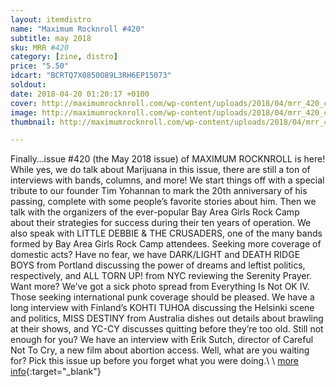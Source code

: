 ```yaml
---
layout: itemdistro
name: "Maximum Rocknroll #420"
subtitle: may 2018
sku: MRR #420
category: [zine, distro]
price: "5.50"
idcart: "BCRTQ7X0850O89L3RH6EP15073"
soldout:
date: 2018-04-20 01:20:17 +0100
cover: http://maximumrocknroll.com/wp-content/uploads/2018/04/mrr_420_cvr-750x955.jpg
image: http://maximumrocknroll.com/wp-content/uploads/2018/04/mrr_420_cvr-750x955.jpg
thumbnail: http://maximumrocknroll.com/wp-content/uploads/2018/04/mrr_420_cvr-750x955.jpg

---
```


Finally…issue #420 (the May 2018 issue) of MAXIMUM ROCKNROLL is here! While yes, we do talk about Marijuana in this issue, there are still a ton of interviews with bands, columns, and more! We start things off with a special tribute to our founder Tim Yohannan to mark the 20th anniversary of his passing, complete with some people’s favorite stories about him. Then we talk with the organizers of the ever-popular Bay Area Girls Rock Camp about their strategies for success during their ten years of operation. We also speak with LITTLE DEBBIE & THE CRUSADERS, one of the many bands formed by Bay Area Girls Rock Camp attendees. Seeking more coverage of domestic acts? Have no fear, we have DARK/LIGHT and DEATH RIDGE BOYS from Portland discussing the power of dreams and leftist politics, respectively, and ALL TORN UP! from NYC reviewing the Serenity Prayer. Want more? We’ve got a sick photo spread from Everything Is Not OK IV. Those seeking international punk coverage should be pleased. We have a long interview with Finland’s KOHTI TUHOA discussing the Helsinki scene and politics, MISS DESTINY from Australia dishes out details about brawling at their shows, and YC-CY discusses quitting before they’re too old. Still not enough for you? We have an interview with Erik Sutch, director of Careful Not To Cry, a new film about abortion access. Well, what are you waiting for? Pick this issue up before you forget what you were doing.\\
\\
[more info](http://www.maximumrocknroll.com){:target="_blank"}